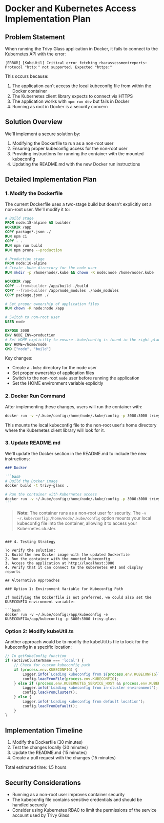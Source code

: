 # Docker and Kubernetes Access Implementation Plan

## Problem Statement

When running the Trivy Glass application in Docker, it fails to connect to the Kubernetes API with the error:

```
[ERROR] [KubeUtil] Critical error fetching rbacassessmentreports: Protocol "http:" not supported. Expected "https:"
```

This occurs because:

1. The application can't access the local kubeconfig file from within the Docker container
2. The Kubernetes client library expects to connect via HTTPS
3. The application works with `npm run dev` but fails in Docker
4. Running as root in Docker is a security concern

## Solution Overview

We'll implement a secure solution by:

1. Modifying the Dockerfile to run as a non-root user
2. Ensuring proper kubeconfig access for the non-root user
3. Providing instructions for running the container with the mounted kubeconfig
4. Updating the README.md with the new Docker run instructions

## Detailed Implementation Plan

### 1. Modify the Dockerfile

The current Dockerfile uses a two-stage build but doesn't explicitly set a non-root user. We'll modify it to:

```dockerfile
# Build stage
FROM node:18-alpine AS builder
WORKDIR /app
COPY package*.json ./
RUN npm ci
COPY . .
RUN npm run build
RUN npm prune --production

# Production stage
FROM node:18-alpine
# Create .kube directory for the node user
RUN mkdir -p /home/node/.kube && chown -R node:node /home/node/.kube

WORKDIR /app
COPY --from=builder /app/build ./build
COPY --from=builder /app/node_modules ./node_modules
COPY package.json ./

# Set proper ownership of application files
RUN chown -R node:node /app

# Switch to non-root user
USER node

EXPOSE 3000
ENV NODE_ENV=production
# Set HOME explicitly to ensure .kube/config is found in the right place
ENV HOME=/home/node
CMD ["node", "build"]
```

Key changes:

- Create a `.kube` directory for the node user
- Set proper ownership of application files
- Switch to the non-root `node` user before running the application
- Set the HOME environment variable explicitly

### 2. Docker Run Command

After implementing these changes, users will run the container with:

```bash
docker run -v ~/.kube/config:/home/node/.kube/config -p 3000:3000 trivy-glass
```

This mounts the local kubeconfig file to the non-root user's home directory where the Kubernetes client library will look for it.

### 3. Update README.md

We'll update the Docker section in the README.md to include the new instructions:

````markdown
### Docker

```bash
# Build the Docker image
docker build -t trivy-glass .

# Run the container with Kubernetes access
docker run -v ~/.kube/config:/home/node/.kube/config -p 3000:3000 trivy-glass
```
````

> **Note:** The container runs as a non-root user for security. The `-v ~/.kube/config:/home/node/.kube/config` option mounts your local kubeconfig file into the container, allowing it to access your Kubernetes cluster.

````

### 4. Testing Strategy

To verify the solution:
1. Build the new Docker image with the updated Dockerfile
2. Run the container with the mounted kubeconfig
3. Access the application at http://localhost:3000
4. Verify that it can connect to the Kubernetes API and display reports

## Alternative Approaches

### Option 1: Environment Variable for Kubeconfig Path

If modifying the Dockerfile is not preferred, we could also set the KUBECONFIG environment variable:

```bash
docker run -v ~/.kube/config:/app/kubeconfig -e KUBECONFIG=/app/kubeconfig -p 3000:3000 trivy-glass
````

### Option 2: Modify kubeUtil.ts

Another approach would be to modify the kubeUtil.ts file to look for the kubeconfig in a specific location:

```typescript
// In getKubeConfig function
if (activeClusterName === 'local') {
	// Check for custom kubeconfig path
	if (process.env.KUBECONFIG) {
		Logger.info(`Loading kubeconfig from ${process.env.KUBECONFIG}`);
		config.loadFromFile(process.env.KUBECONFIG);
	} else if (process.env.KUBERNETES_SERVICE_HOST && process.env.KUBERNETES_SERVICE_PORT) {
		Logger.info('Loading kubeconfig from in-cluster environment');
		config.loadFromCluster();
	} else {
		Logger.info('Loading kubeconfig from default location');
		config.loadFromDefault();
	}
}
```

## Implementation Timeline

1. Modify the Dockerfile (30 minutes)
2. Test the changes locally (30 minutes)
3. Update the README.md (15 minutes)
4. Create a pull request with the changes (15 minutes)

Total estimated time: 1.5 hours

## Security Considerations

- Running as a non-root user improves container security
- The kubeconfig file contains sensitive credentials and should be handled securely
- Consider using Kubernetes RBAC to limit the permissions of the service account used by Trivy Glass
